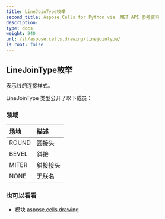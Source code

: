 ```yaml
---
title: LineJoinType枚举
second_title: Aspose.Cells for Python via .NET API 参考资料
description:
type: docs
weight: 940
url: /zh/aspose.cells.drawing/linejointype/
is_root: false
---
```

## LineJoinType枚举
表示线的连接样式。



LineJoinType 类型公开了以下成员：

### 领域
|场地|描述|
| :- | :- |
| ROUND |圆接头|
| BEVEL |斜接|
| MITER |斜接接头|
| NONE |无联名|



### 也可以看看
* 模块 [aspose.cells.drawing](..)
